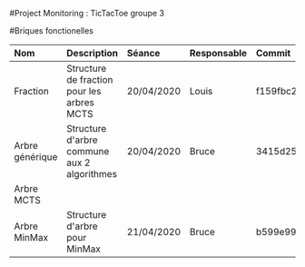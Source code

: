 #Project Monitoring : TicTacToe groupe 3


#Briques fonctionelles

|Nom		|Description	|Séance		|Responsable	|Commit
|:---	 	|:---		|:---		|:---		|:---
|Fraction	|Structure de fraction pour les arbres MCTS|20/04/2020|Louis|f159fbc27aafe0f3e7fd85a7e53024dbe748e191
|Arbre générique|Structure d'arbre commune aux 2 algorithmes|20/04/2020|Bruce|3415d259df15dea293f5d45a6541a75b5c690c27
|Arbre MCTS	|
|Arbre MinMax	|Structure d'arbre pour MinMax|21/04/2020|Bruce|b599e9988c324c551aa4e4cdb9a95cd327db1b99